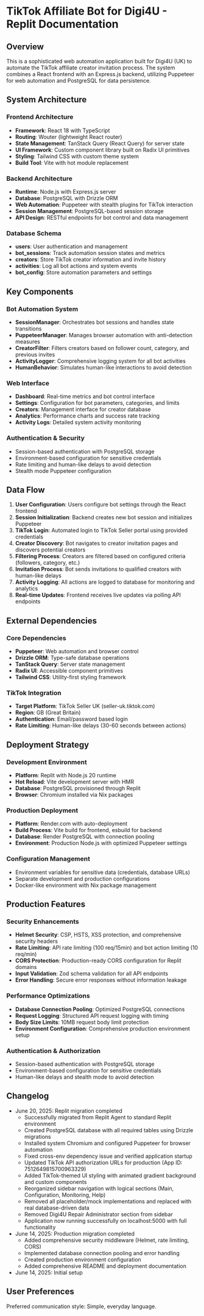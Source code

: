 # TikTok Affiliate Bot for Digi4U - Replit Documentation

## Overview

This is a sophisticated web automation application built for Digi4U (UK) to automate the TikTok affiliate creator invitation process. The system combines a React frontend with an Express.js backend, utilizing Puppeteer for web automation and PostgreSQL for data persistence.

## System Architecture

### Frontend Architecture
- **Framework**: React 18 with TypeScript
- **Routing**: Wouter (lightweight React router)
- **State Management**: TanStack Query (React Query) for server state
- **UI Framework**: Custom component library built on Radix UI primitives
- **Styling**: Tailwind CSS with custom theme system
- **Build Tool**: Vite with hot module replacement

### Backend Architecture
- **Runtime**: Node.js with Express.js server
- **Database**: PostgreSQL with Drizzle ORM
- **Web Automation**: Puppeteer with stealth plugins for TikTok interaction
- **Session Management**: PostgreSQL-based session storage
- **API Design**: RESTful endpoints for bot control and data management

### Database Schema
- **users**: User authentication and management
- **bot_sessions**: Track automation session states and metrics
- **creators**: Store TikTok creator information and invite history
- **activities**: Log all bot actions and system events
- **bot_config**: Store automation parameters and settings

## Key Components

### Bot Automation System
- **SessionManager**: Orchestrates bot sessions and handles state transitions
- **PuppeteerManager**: Manages browser automation with anti-detection measures
- **CreatorFilter**: Filters creators based on follower count, category, and previous invites
- **ActivityLogger**: Comprehensive logging system for all bot activities
- **HumanBehavior**: Simulates human-like interactions to avoid detection

### Web Interface
- **Dashboard**: Real-time metrics and bot control interface
- **Settings**: Configuration for bot parameters, categories, and limits
- **Creators**: Management interface for creator database
- **Analytics**: Performance charts and success rate tracking
- **Activity Logs**: Detailed system activity monitoring

### Authentication & Security
- Session-based authentication with PostgreSQL storage
- Environment-based configuration for sensitive credentials
- Rate limiting and human-like delays to avoid detection
- Stealth mode Puppeteer configuration

## Data Flow

1. **User Configuration**: Users configure bot settings through the React frontend
2. **Session Initialization**: Backend creates new bot session and initializes Puppeteer
3. **TikTok Login**: Automated login to TikTok Seller portal using provided credentials
4. **Creator Discovery**: Bot navigates to creator invitation pages and discovers potential creators
5. **Filtering Process**: Creators are filtered based on configured criteria (followers, category, etc.)
6. **Invitation Process**: Bot sends invitations to qualified creators with human-like delays
7. **Activity Logging**: All actions are logged to database for monitoring and analytics
8. **Real-time Updates**: Frontend receives live updates via polling API endpoints

## External Dependencies

### Core Dependencies
- **Puppeteer**: Web automation and browser control
- **Drizzle ORM**: Type-safe database operations
- **TanStack Query**: Server state management
- **Radix UI**: Accessible component primitives
- **Tailwind CSS**: Utility-first styling framework

### TikTok Integration
- **Target Platform**: TikTok Seller UK (seller-uk.tiktok.com)
- **Region**: GB (Great Britain)
- **Authentication**: Email/password based login
- **Rate Limiting**: Human-like delays (30-60 seconds between actions)

## Deployment Strategy

### Development Environment
- **Platform**: Replit with Node.js 20 runtime
- **Hot Reload**: Vite development server with HMR
- **Database**: PostgreSQL provisioned through Replit
- **Browser**: Chromium installed via Nix packages

### Production Deployment
- **Platform**: Render.com with auto-deployment
- **Build Process**: Vite build for frontend, esbuild for backend
- **Database**: Render PostgreSQL with connection pooling
- **Environment**: Production Node.js with optimized Puppeteer settings

### Configuration Management
- Environment variables for sensitive data (credentials, database URLs)
- Separate development and production configurations
- Docker-like environment with Nix package management

## Production Features

### Security Enhancements
- **Helmet Security**: CSP, HSTS, XSS protection, and comprehensive security headers
- **Rate Limiting**: API rate limiting (100 req/15min) and bot action limiting (10 req/min)
- **CORS Protection**: Production-ready CORS configuration for Replit domains
- **Input Validation**: Zod schema validation for all API endpoints
- **Error Handling**: Secure error responses without information leakage

### Performance Optimizations
- **Database Connection Pooling**: Optimized PostgreSQL connections
- **Request Logging**: Structured API request logging with timing
- **Body Size Limits**: 10MB request body limit protection
- **Environment Configuration**: Comprehensive production environment setup

### Authentication & Authorization
- Session-based authentication with PostgreSQL storage
- Environment-based configuration for sensitive credentials
- Human-like delays and stealth mode to avoid detection

## Changelog

- June 20, 2025: Replit migration completed
  - Successfully migrated from Replit Agent to standard Replit environment
  - Created PostgreSQL database with all required tables using Drizzle migrations
  - Installed system Chromium and configured Puppeteer for browser automation
  - Fixed cross-env dependency issue and verified application startup
  - Updated TikTok API authorization URLs for production (App ID: 7512649815700963329)
  - Added TikTok-themed UI styling with animated gradient background and custom components
  - Reorganized sidebar navigation with logical sections (Main, Configuration, Monitoring, Help)
  - Removed all placeholder/mock implementations and replaced with real database-driven data
  - Removed Digi4U Repair Administrator section from sidebar
  - Application now running successfully on localhost:5000 with full functionality
- June 14, 2025: Production migration completed
  - Added comprehensive security middleware (Helmet, rate limiting, CORS)
  - Implemented database connection pooling and error handling
  - Created production environment configuration
  - Added comprehensive README and deployment documentation
- June 14, 2025: Initial setup

## User Preferences

Preferred communication style: Simple, everyday language.
